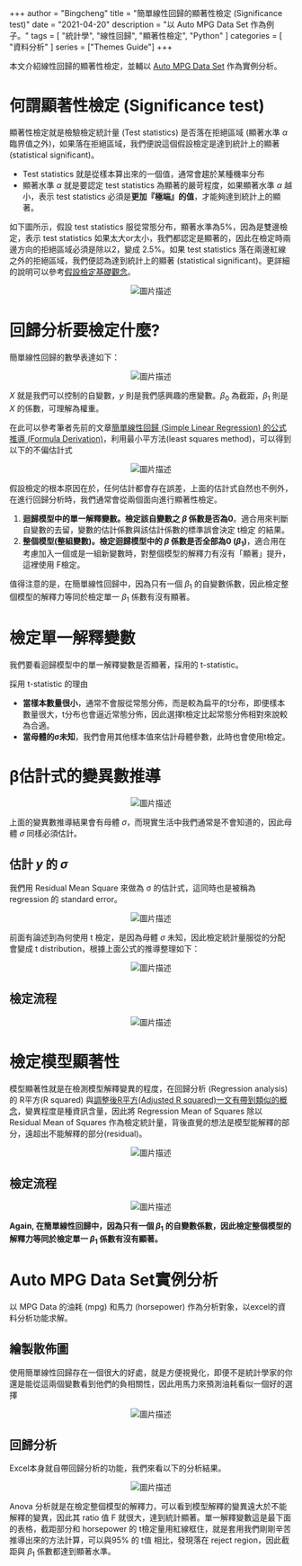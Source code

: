 +++
author = "Bingcheng"
title = "簡單線性回歸的顯著性檢定 (Significance test)"
date = "2021-04-20"
description = "以 Auto MPG Data Set 作為例子。"
tags = [
    "統計學",
    "線性回歸",
    "顯著性檢定",
    "Python"
]
categories = [
    "資料分析"
]
series = ["Themes Guide"]
+++

本文介紹線性回歸的顯著性檢定，並輔以 [Auto MPG Data Set](https://archive.ics.uci.edu/dataset/9/auto+mpg) 作為實例分析。

<!--more-->

# 何謂顯著性檢定 (Significance test)
顯著性檢定就是檢驗檢定統計量 (Test statistics) 是否落在拒絕區域 (顯著水準 $α$ 臨界值之外)，如果落在拒絕區域，我們便說這個假設檢定是達到統計上的顯著 (statistical significant)。


* Test statistics 就是從樣本算出來的一個值，通常會趨於某種機率分布
* 顯著水準 $α$ 就是要認定 test statistics 為顯著的嚴苛程度，如果顯著水準 $α$ 越小，表示 test statistics 必須是**更加『極端』的值**，才能夠達到統計上的顯著。
  
如下圖所示，假設 test statistics 服從常態分布，顯著水準為5%，因為是雙邊檢定，表示 test statistics 如果太大or太小，我們都認定是顯著的，因此在檢定時兩邊方向的拒絕區域必須是除以2，變成 2.5%。如果 test statistics 落在兩邊紅線之外的拒絕區域，我們便認為達到統計上的顯著 (statistical significant)。更詳細的說明可以參考[假設檢定基礎觀念](/post/hypothesis-test)。

<p style="text-align: center;">
  <img src="image.png" alt="圖片描述">
</p>

# 回歸分析要檢定什麼?

簡單線性回歸的數學表達如下：

<p style="text-align: center;">
  <img src="image-1.png" alt="圖片描述">
</p>

$X$ 就是我們可以控制的自變數，$y$ 則是我們感興趣的應變數。$β_0$ 為截距，$β_1$ 則是 $X$ 的係數，可理解為權重。

在此可以參考筆者先前的文章[簡單線性回歸 (Simple Linear Regression) 的公式推導 (Formula Derivation)](/post/simple-linear-regression-formula)，利用最小平方法(least squares method)，可以得到以下的不偏估計式

<p style="text-align: center;">
  <img src="image-2.png" alt="圖片描述">
</p>

假設檢定的根本原因在於，任何估計都會存在誤差，上面的估計式自然也不例外，在進行回歸分析時，我們通常會從兩個面向進行顯著性檢定。

1. **迴歸模型中的單一解釋變數。檢定該自變數之 $β$ 係數是否為0**。適合用來判斷自變數的去留，變數的估計係數與該估計係數的標準誤會決定 t檢定 的結果。
2. **整個模型(整組變數)。檢定迴歸模型中的 $β$ 係數是否全部為0 ($β_1$)**，適合用在考慮加入一個或是一組新變數時，對整個模型的解釋力有沒有「顯著」提升，這裡使用 F檢定。
   
值得注意的是，在簡單線性回歸中，因為只有一個 $β_1$ 的自變數係數，因此檢定整個模型的解釋力等同於檢定單一 $β_1$ 係數有沒有顯著。

# 檢定單一解釋變數

我們要看迴歸模型中的單一解釋變數是否顯著，採用的  t-statistic。

採用 t-statistic 的理由

* **當樣本數量很小**，通常不會服從常態分佈，而是較為扁平的t分布，即便樣本數量很大，t分布也會逼近常態分佈，因此選擇t檢定比起常態分佈相對來說較為合適。
* **當母體的σ未知**，我們會用其他樣本值來估計母體參數，此時也會使用t檢定。
  
# β估計式的變異數推導

<p style="text-align: center;">
  <img src="image-3.png" alt="圖片描述">
</p>

上面的變異數推導結果會有母體 $σ$，而現實生活中我們通常是不會知道的，因此母體 $σ$ 同樣必須估計。

## 估計 $y$ 的 $σ$
我們用 Residual Mean Square 來做為 σ 的估計式，這同時也是被稱為 regression 的 standard error。

<p style="text-align: center;">
  <img src="image-4.png" alt="圖片描述">
</p>

前面有論述到為何使用 t 檢定，是因為母體 $σ$ 未知，因此檢定統計量服從的分配會變成 t distribution，根據上面公式的推導整理如下：

<p style="text-align: center;">
  <img src="image-5.png" alt="圖片描述">
</p>

## 檢定流程

<p style="text-align: center;">
  <img src="image-6.png" alt="圖片描述">
</p>


# 檢定模型顯著性

模型顯著性就是在檢測模型解釋變異的程度，在回歸分析 (Regression analysis) 的 R平方(R squared) 與[調整後R平方(Adjusted R squared)一文有帶到類似的概念](/post/r-square-index)，變異程度是種資訊含量，因此將 Regression Mean of Squares 除以 Residual Mean of Squares 作為檢定統計量，背後直覺的想法是模型能解釋的部分，遠超出不能解釋的部分(residual)。

<p style="text-align: center;">
  <img src="image-7.png" alt="圖片描述">
</p>

## 檢定流程

<p style="text-align: center;">
  <img src="image-8.png" alt="圖片描述">
</p>

**Again, 在簡單線性回歸中，因為只有一個 $β_1$ 的自變數係數，因此檢定整個模型的解釋力等同於檢定單一 $β_1$ 係數有沒有顯著。**

# Auto MPG Data Set實例分析

以 MPG Data 的油耗 (mpg) 和馬力 (horsepower) 作為分析對象，以excel的資料分析功能求解。

## 繪製散佈圖
使用簡單線性回歸存在一個很大的好處，就是方便視覺化，即便不是統計學家的你還是能從這兩個變數看到他們的負相關性，因此用馬力來預測油耗看似一個好的選擇

<p style="text-align: center;">
  <img src="image-9.png" alt="圖片描述">
</p>

## 回歸分析
Excel本身就自帶回歸分析的功能，我們來看以下的分析結果。

<p style="text-align: center;">
  <img src="image-10.png" alt="圖片描述">
</p>

Anova 分析就是在檢定整個模型的解釋力，可以看到模型解釋的變異遠大於不能解釋的變異，因此其 ratio 值 F 就很大，達到統計顯著。單一解釋變數這是最下面的表格，截距部分和 horsepower 的 t檢定量用紅線框住，就是套用我們剛剛辛苦推導出來的方法計算，可以與95% 的 t值 相比，發現落在 reject region，因此截距與 $β_1$ 係數都達到顯著水準。